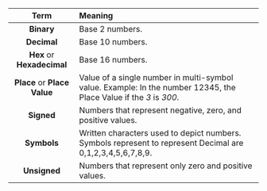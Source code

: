 |             Term             | Meaning                                                                                                            |
| :--------------------------: | :----------------------------------------------------------------------------------------------------------------- |
|          **Binary**          | Base 2 numbers.                                                                                                    |
|         **Decimal**          | Base 10 numbers.                                                                                                   |
|  **Hex** or **Hexadecimal**  | Base 16 numbers.                                                                                                   |
| **Place** or **Place Value** | Value of a single number in multi-symbol value. Example: In the number 12345, the Place Value if the *3* is *300*. |
|          **Signed**          | Numbers that represent negative, zero, and positive values.                                                        |
|         **Symbols**          | Written characters used to depict numbers. Symbols represent to represent Decimal are 0,1,2,3,4,5,6,7,8,9.         |
|         **Unsigned**         | Numbers that represent only zero and positive values.                                                              |